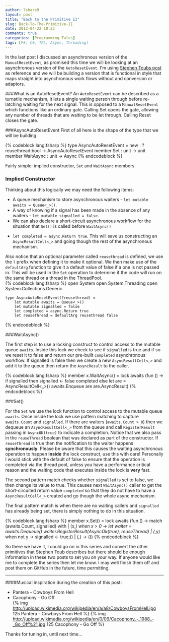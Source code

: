 ```yaml
---
author: 7sharp9
layout: post
title: "Back to the Primitive II"
slug: Back-To-The-Primitive-II
date: 2012-04-22 10:23
comments: true
categories: [Programming Tales]
tags: [F#, C#, TPL, Async, Threading]
---
```

In the last post I discussed an asynchronous version of the `ManualResetEvent`, as promised this time we will be looking at an
 asynchronous version of the `AutoResetEvent`.  I'm using [Stephen Toubs post](http://blogs.msdn.com/b/pfxteam/archive/2012/02/11/10266923.aspx) 
as reference and we will be building a version that is functional in style that maps straight into asynchronous work flows without and conversion 
or adaptors.  

###What is an AutoResetEvent?
An `AutoResetEvent` can be described as a turnstile mechanism, it lets a single waiting person through before re-latching 
waiting for the next signal.  This is opposed to a `ManualResetEvent` which functions like an ordinary gate. Calling Set opens 
the gate, allowing any number of threads that are waiting to be let through. Calling Reset closes the gate.  

###AsyncAutoResetEvent
First of all here is the shape of the type that we will be building:

{% codeblock lang:fsharp %}
type AsyncAutoResetEvent =
    new : ?reusethread:bool -> AsyncAutoResetEvent
    member Set : unit -> unit
    member WaitAsync : unit -> Async<bool>
{% endcodeblock %}

Fairly simple: implied constructor, `Set` and `WaitAsync` members.  
### Implied Constructor
Thinking about this logically we may need the following items:

*   A queue mechanism to store asynchronous waiters - `let mutable awaits = Queue<_>()`.
*   A way of knowing if a signal has been made in the absence of any waiters - `let mutable signalled = false`.
*   We can also declare a short-circuit asynchronous workflow for the situation that `Set()` is called before `WaitAsync()` 
- `let completed = async.Return true`.  This will save us constructing an `AsyncResultCell<_>` and going though the 
rest of the asynchronous mechanism.  

Also notice that an optional parameter called `reusethread` is defined, we use the `?` prefix when defining it to make it 
optional.  We then make use of the `defaultArg` function to give it a default value of false if a one is not passed in.  This 
will be used in the `Set` operation to determine if the code will run on the same thread or a thread in the ThreadPool.  
{% codeblock lang:fsharp %}
open System
open System.Threading
open System.Collections.Generic
 
    type AsyncAutoResetEvent(?reusethread) =
		let mutable awaits = Queue<_>()
		let mutable signalled = false
        let completed = async.Return true
        let reuseThread = defaultArg reusethread false
{% endcodeblock %}
	
###WaitAsync()

The first step is to use  a locking construct to control access to the mutable queue `awaits`.  Inside this lock we 
check to see if `signalled` is true and if so we reset it to false and return our pre-built `completed` asynchronous workflow.  If 
signalled is false then we create a new `AsyncResultCell<_>` and add it to the queue then return the `AsyncResult` to the caller.  

{% codeblock lang:fsharp %}
        member x.WaitAsync() =
            lock awaits (fun () ->
                if signalled then
                    signalled <- false
                    completed
                else
                    let are = AsyncResultCell<_>()
                    awaits.Enqueue are
                    are.AsyncResult)
{% endcodeblock %}

###Set()

For the `Set` we use the lock function to control access to the mutable queue `awaits`.  Once inside the lock we use pattern matching 
to capture `awaits.Count` and `signalled`.  If there are waiters (`awaits.Count > 0`) then we dequeue an `AsyncResultCell<_>` from the
 queue and call `RegisterResult` passing in `AsyncOK(true)` to indicate a completion.  Notice that we also pass in the `reuseThread` 
boolean that was declared as part of the constructor.  If `reuseThread` is true then the notification to the waiter happens 
**synchronously**.  Please be aware that this causes the waiting asynchronous operation to happen **inside** the lock construct, use this 
with care!  Personally I would stick with the default of false to ensure that the operation is completed via the thread pool, unless you
have a performance critical reason and the waiting code that executes inside the lock is **very** fast.  

The second pattern match checks whether `signalled` is set to false, we then change its value to true.  This causes next `WaitAsync()`
 caller to get the short-circuited return value `completed` so that they do not have to have a `AsyncResultCell<_>` created and go though
 the whole async mechanism.  

The final pattern match is when there are no waiting callers and `signalled` has already being set, there is simply nothing to do in this situation.  

{% codeblock lang:fsharp %}
        member x.Set() =
            lock awaits (fun () ->
                match (awaits.Count, signalled) with
                | (x,_) when x > 0 -> 
                    let waiter = awaits.Dequeue()
                    waiter.RegisterResult(AsyncOk(true), reuseThread)
                | (_,y) when not y -> signalled <- true;()
                | (_,_) -> ())
{% endcodeblock %}

So there we have it, I could go on in this series and convert the other primitives that Stephen Toub describes but there should be 
enough information in these two posts to set you on your way.  If anyone would like me to complete the series then let me know.  I 
may well finish them off and post them on GitHub in the future, time permitting.

* * *
####Musical inspiration during the creation of this post:  
*   Pantera - Cowboys From Hell  
*   Cacophony - Go Off  
    {% img http://upload.wikimedia.org/wikipedia/en/a/a8/CowboysFromHell.jpg 125  Pantera - Cowboys From Hell %}
{% img http://upload.wikimedia.org/wikipedia/en/0/09/Cacophony_-_1988_-_Go_Off%21.jpg 125 Cacophony - Go Off %}

Thanks for tuning in, until next time...